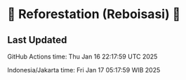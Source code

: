 
# 🌳 Reforestation (Reboisasi) 🌲

## Last Updated

GitHub Actions time: Thu Jan 16 22:17:59 UTC 2025

Indonesia/Jakarta time: Fri Jan 17 05:17:59 WIB 2025
